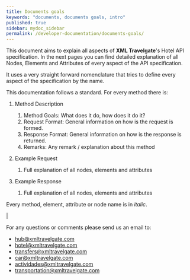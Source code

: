 ```yaml
---
title: Documents goals
keywords: "documents, documents goals, intro"
published: true
sidebar: mydoc_sidebar
permalink: /developer-documentation/documents-goals/
---
```


This document aims to explain all aspects of **XML Travelgate**'s Hotel
API specification. In the next pages you can find detailed explanation
of all Nodes, Elements and Attributes of every aspect of the API
specification.

It uses a very straight forward nomenclature that tries to define every
aspect of the specification by the name.

This documentation follows a standard. For every method there is:

1.  Method Description
    1.  Method Goals: What does it do, how does it do it?
    2.  Request Format: General information on how is the request is
        formed.
    3.  Response Format: General information on how is the response is
        returned.
    4.  Remarks: Any remark / explanation about this method

2.  Example Request
    1.  Full explanation of all nodes, elements and attributes

3.  Example Response
    1.  Full explanation of all nodes, elements and attributes

Every method, element, attribute or node name is in *italic*.

|

For any questions or comments please send us an email to:

-   <hub@xmltravelgate.com>
-   <hotel@xmltravelgate.com>
-   <transfers@xmltravelgate.com>
-   <car@xmltravelgate.com>
-   <actividades@xmltravelgate.com>
-   <transportation@xmltravelgate.com>
